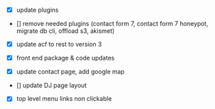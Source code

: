 - [x] update plugins
- [] remove needed plugins (contact form 7, contact form 7 honeypot, migrate db cli, offload s3, akismet)
- [x] update acf to rest to version 3

- [x] front end package & code updates
- [x] update contact page, add google map
- [] update DJ page layout
- [x] top level menu links non clickable